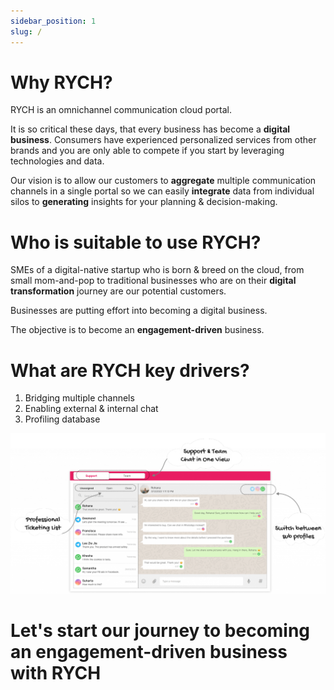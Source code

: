 ```yaml
---
sidebar_position: 1
slug: /
---
```


# Why RYCH?

RYCH is an omnichannel communication cloud portal.

It is so critical these days, that every business has become a **digital business**. 
Consumers have experienced personalized services from other brands and you are only able to compete if you start by leveraging technologies and data.

Our vision is to allow our customers to **aggregate** multiple communication channels in a single portal so we can easily **integrate** data from individual silos to **generating** insights for your planning & decision-making.


# Who is suitable to use RYCH?

SMEs of a digital-native startup who is born & breed on the cloud, from small mom-and-pop to traditional businesses who are on their **digital transformation** journey are our potential customers. 

Businesses are putting effort into becoming a digital business.

The objective is to become an **engagement-driven** business. 


# What are RYCH key drivers?

1. Bridging multiple channels
2. Enabling external & internal chat
3. Profiling database



![image info](../static/img/intro4.png)

# Let's start our journey to becoming an engagement-driven business with **RYCH**

